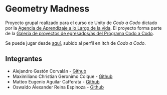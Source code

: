 # Geometry Madness

Proyecto grupal realizado para el curso de Unity de _Codo a Codo_ dictado por la [Agencia de Aprendizaje a lo Largo de la vida](https://agenciadeaprendizaje.bue.edu.ar). El proyecto forma parte de la [Galería de proyectos de egresados/as del Programa Codo a Codo](https://agenciadeaprendizaje.bue.edu.ar/portfolio-egresados-codo-a-codo/).

Se puede jugar desde [aquí](https://codo-a-codo.itch.io/geometry-madness), subido al perfil en Itch de _Codo a Codo_.

## Integrantes

* Alejandro Gastón Corvalán - [Github](https://github.com/maxigeronimo)
* Maximiliano Christian Geronimo Colque - [Github](https://github.com/maxigeronimo)
* Matteo Eugenio Aguilar Cafferata - [Github](https://github.com/Euteo)
* Oswaldo Alexander Reina Espinoza - [Github](https://github.com/Alex9284)
